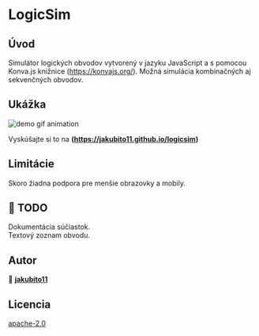 # LogicSim

## Úvod

Simulátor logických obvodov vytvorený v jazyku JavaScript a s pomocou Konva.js knižnice (https://konvajs.org/). Možná simulácia kombinačných aj sekvenčných obvodov.

## Ukážka

![demo gif animation](demo.gif)

Vyskúšajte si to na **(https://jakubito11.github.io/logicsim)**

## Limitácie

Skoro žiadna podpora pre menšie obrazovky a mobily.

## :wrench: TODO

Dokumentácia súčiastok.\
Textový zoznam obvodu.

## Autor

👤 **[jakubito11](https://github.com/jakubito11)**

## Licencia

[apache-2.0](https://choosealicense.com/licenses/apache-2.0/)
